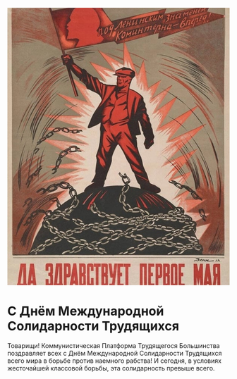 ![](/img/posts/01-05-2022.jpg)

# С Днём Международной Солидарности Трудящихся

Товарищи! Коммунистическая Платформа Трудящегося Большинства поздравляет всех с Днём Международной Солидарности Трудящихся всего мира в борьбе против наемного рабства! И сегодня, в условиях жесточайшей классовой борьбы, эта солидарность превыше всего.
